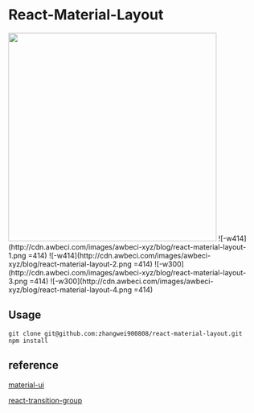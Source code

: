 # React-Material-Layout

<img width="414" src="http://cdn.awbeci.com/images/awbeci-xyz/blog/react-material-layout-1.png"/>
![-w414](http://cdn.awbeci.com/images/awbeci-xyz/blog/react-material-layout-1.png =414)
![-w414](http://cdn.awbeci.com/images/awbeci-xyz/blog/react-material-layout-2.png =414)
![-w300](http://cdn.awbeci.com/images/awbeci-xyz/blog/react-material-layout-3.png =414)
![-w300](http://cdn.awbeci.com/images/awbeci-xyz/blog/react-material-layout-4.png =414)

## Usage

```
git clone git@github.com:zhangwei900808/react-material-layout.git
npm install
```


## reference


[material-ui](https://github.com/callemall/material-ui)

[react-transition-group](https://github.com/reactjs/react-transition-group)